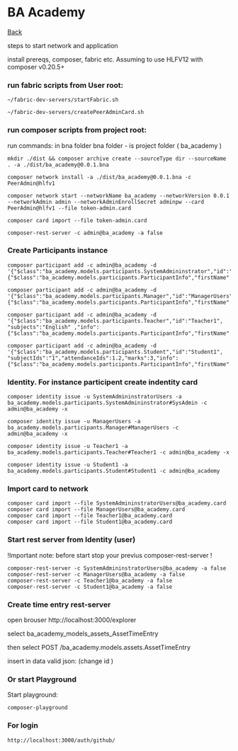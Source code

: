 # BA Academy 

[Back](/README.md)

steps to start network and application

 install prereqs, composer, fabric etc.
 Assuming to use HLFV12 with composer v0.20.5+ 
 
 ### run fabric scripts from User root:

    ~/fabric-dev-servers/startFabric.sh

    ~/fabric-dev-servers/createPeerAdminCard.sh

### run composer scripts from project root:
 run commands: in bna folder 
    bna folder - is project folder ( ba_academy ) 

    mkdir ./dist && composer archive create --sourceType dir --sourceName . -a ./dist/ba_academy@0.0.1.bna

    composer network install -a ./dist/ba_academy@0.0.1.bna -c PeerAdmin@hlfv1
 
    composer network start --networkName ba_academy --networkVersion 0.0.1 --networkAdmin admin --networkAdminEnrollSecret adminpw --card PeerAdmin@hlfv1 --file token-admin.card

    composer card import --file token-admin.card

    composer-rest-server -c admin@ba_academy -a false

### Create Participants instance

    composer participant add -c admin@ba_academy -d '{"$class":"ba_academy.models.participants.SystemAdmininstrator","id":"SysAdmin","info":{"$class":"ba_academy.models.participants.ParticipantInfo","firstName":"Max","midlName":"Anatolievich","lastName":"Smith","email":"sysAdmin@ba.academy"}}'

    composer participant add -c admin@ba_academy -d '{"$class":"ba_academy.models.participants.Manager","id":"ManagerUsers","info":{"$class":"ba_academy.models.participants.ParticipantInfo","firstName":"Jon","midlName":"Oleksandrovich","lastName":"Smith","email":"manager@ba.academy"}}'

    composer participant add -c admin@ba_academy -d '{"$class":"ba_academy.models.participants.Teacher","id":"Teacher1", "subjects":"English" ,"info":{"$class":"ba_academy.models.participants.ParticipantInfo","firstName":"Sergii","midlName":"Ivanovuch","lastName":"Test","email":"teacher@ba.academy"}}'

    composer participant add -c admin@ba_academy -d '{"$class":"ba_academy.models.participants.Student","id":"Student1", "subjectIds":"1","attendanceIds":1.2,"marks":3,"info":{"$class":"ba_academy.models.participants.ParticipantInfo","firstName":"Anton","midlName":"Maksimovich","lastName":"Testenko","email":"student@ba.academy"}}'

### Identity. For instance participent create indentity card 

    composer identity issue -u SystemAdmininstratorUsers -a ba_academy.models.participants.SystemAdmininstrator#SysAdmin -c admin@ba_academy -x     

    composer identity issue -u ManagerUsers -a ba_academy.models.participants.Manager#ManagerUsers -c admin@ba_academy -x  

    composer identity issue -u Teacher1 -a ba_academy.models.participants.Teacher#Teacher1 -c admin@ba_academy -x

    composer identity issue -u Student1 -a ba_academy.models.participants.Student#Student1 -c admin@ba_academy


### Import card to network
    composer card import --file SystemAdmininstratorUsers@ba_academy.card
    composer card import --file ManagerUsers@ba_academy.card
    composer card import --file Teacher1@ba_academy.card
    composer card import --file Student1@ba_academy.card

### Start rest server from Identity (user)
!Important note: before start stop your previus  composer-rest-server !

    composer-rest-server -c SystemAdmininstratorUsers@ba_academy -a false
    composer-rest-server -c ManagerUsers@ba_academy -a false
    composer-rest-server -c Teacher1@ba_academy -a false
    composer-rest-server -c Student1@ba_academy -a false

### Create time entry  rest-server
open brouser http://localhost:3000/explorer 

select ba_academy_models_assets_AssetTimeEntry

then select POST /ba_academy.models.assets.AssetTimeEntry

insert in data valid json: (change id )

### Or start Playground 
Start playground: 

    composer-playground

###  For login 

    http://localhost:3000/auth/github/

